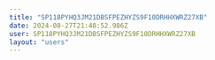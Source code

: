 ```yaml
---
title: "SP118PYHQ3JM21DBSFPEZHYZS9F10DRHHXWRZ27XB"
date: 2024-08-27T21:48:52.986Z
user: SP118PYHQ3JM21DBSFPEZHYZS9F10DRHHXWRZ27XB
layout: "users"
---
```

    